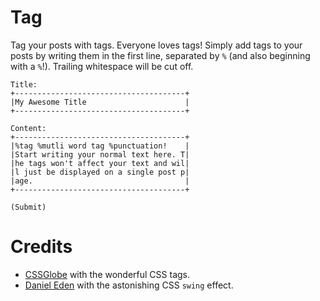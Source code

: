 # Tag
Tag your posts with tags. Everyone loves tags! Simply add tags to your posts by writing them in the first line, separated by `%` (and also beginning with a `%`!). Trailing whitespace will be cut off.

    Title:
    +--------------------------------------+
    |My Awesome Title                      |
    +--------------------------------------+
    
    Content:
    +--------------------------------------+
    |%tag %mutli word tag %punctuation!    |
    |Start writing your normal text here. T|
    |he tags won't affect your text and wil|
    |l just be displayed on a single post p|
    |age.                                  |
    +--------------------------------------+
    
    (Submit)
    
# Credits
* [CSSGlobe](http://cssglobe.com/lab/css3_tags/01.html#) with the wonderful CSS tags.
* [Daniel Eden](http://daneden.me/animate/) with the astonishing CSS `swing` effect.